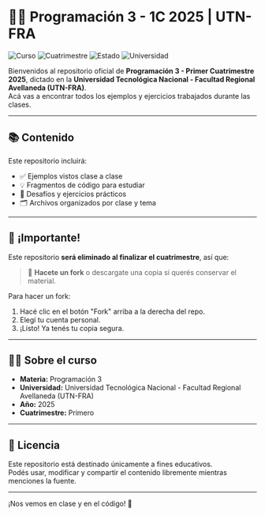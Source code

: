# 👨‍💻 Programación 3 - 1C 2025 | UTN-FRA

![Curso](https://img.shields.io/badge/Curso-Programaci%C3%B3n%203-blueviolet)
![Cuatrimestre](https://img.shields.io/badge/Cuatrimestre-1C--2025-ff69b4)
![Estado](https://img.shields.io/badge/Estado-En%20curso-green)
![Universidad](https://img.shields.io/badge/UTN-FRA-blue)

Bienvenidos al repositorio oficial de **Programación 3 - Primer Cuatrimestre 2025**, dictado en la **Universidad Tecnológica Nacional - Facultad Regional Avellaneda (UTN-FRA)**.  
Acá vas a encontrar todos los ejemplos y ejercicios trabajados durante las clases.

---

## 📚 Contenido

Este repositorio incluirá:

- ✅ Ejemplos vistos clase a clase
- 💡 Fragmentos de código para estudiar
- 🧪 Desafíos y ejercicios prácticos
- 🗂️ Archivos organizados por clase y tema

---

## 🛑 ¡Importante!

Este repositorio **será eliminado al finalizar el cuatrimestre**, así que:

> 📌 **Hacete un fork** o descargate una copia si querés conservar el material.

Para hacer un fork:
1. Hacé clic en el botón "Fork" arriba a la derecha del repo.
2. Elegí tu cuenta personal.
3. ¡Listo! Ya tenés tu copia segura.

---

## 🧑‍🏫 Sobre el curso

- **Materia:** Programación 3  
- **Universidad:** Universidad Tecnológica Nacional - Facultad Regional Avellaneda (UTN-FRA)  
- **Año:** 2025  
- **Cuatrimestre:** Primero  

---

## 📄 Licencia

Este repositorio está destinado únicamente a fines educativos.  
Podés usar, modificar y compartir el contenido libremente mientras menciones la fuente.

---

¡Nos vemos en clase y en el código! 🚀  
